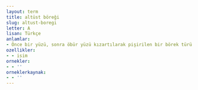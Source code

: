 ```yaml
---
layout: term
title: altüst böreği
slug: altust-boregi
letter: A
lisan: Türkçe
anlamlar:
- Önce bir yüzü, sonra öbür yüzü kızartılarak pişirilen bir börek türü
ozellikler:
- - isim
ornekler:
- - ''
orneklerkaynak:
- - ''
---
```

